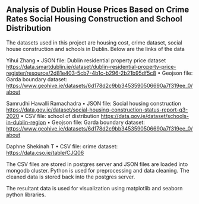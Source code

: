 ## Analysis of Dublin House Prices Based on Crime Rates Social Housing Construction and School Distribution

The datasets used in this project are housing cost, crime dataset, social house construction and schools in Dublin. Below are the links of the data

Yihui Zhang
•	JSON file: Dublin residential property price dataset
https://data.smartdublin.ie/dataset/dublin-residential-property-price-register/resource/2d81e403-5cb7-4b1c-b296-2b21b95df5c8
•	Geojson file: Garda boundary dataset: 
https://www.geohive.ie/datasets/6d178d2c9bb3453590506690a7f319ee_0/about

Samrudhi Hawalli Ramachadra
•	JSON file: Social housing construction
 https://data.gov.ie/dataset/social-housing-construction-status-report-q3-2020
•	CSV file: school of distribution 
https://data.gov.ie/dataset/schools-in-dublin-region
•	Geojson file: Garda boundary dataset: 
https://www.geohive.ie/datasets/6d178d2c9bb3453590506690a7f319ee_0/about

Daphne Shekinah T 
•	CSV file: crime dataset: 
https://data.cso.ie/table/CJQ06


The CSV files are stored in postgres server and JSON files are loaded into mongodb cluster. Python is used for preprocessing and data cleaning. The cleaned data is stored back into the postgres server.

The resultant data is used for visualization using matplotlib and seaborn python libraries.
